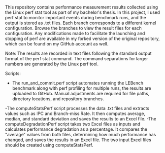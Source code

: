 This repository contains performance measurement results collected using the Linux perf stat tool as part of my bachelor's thesis.
In this project, I used perf stat to monitor important events during benchmark runs, and the output is stored as .txt files.
Each branch corresponds to a different kernel configuration. Browse the branches to view the result files for each configuration. Any modifications made to facilitate the launching and stopping of perf are available in my forked version of the original repository, which can be found on my GitHub account as well.

Note: The results are recorded in text files following the standard output format of the perf stat command. The command separations for larger numbers are generated by the Linux perf tool.  

Scripts:
- The run_and_commit.perf script automates running the LEBench benchmark along with perf profiling for multiple runs, the results are uploaded to GitHub. Manual adjustments are required for file paths, directory locations, and repository branches.

-The computeStatsPerf script processes the data .txt files and extracts values such as IPC and Branch-miss Rate. It then computes average, median, and standard deviation and saves the results to an Excel file. 
-The computeDegradationPerf script takes two Excel files as inputs and calculates performance degradation as a percentage. It compares the "average" values from both files, determining how much performance has changed, and saves the results in an Excel file. The two input Excel files should be created using computeStatsPerf.
 
